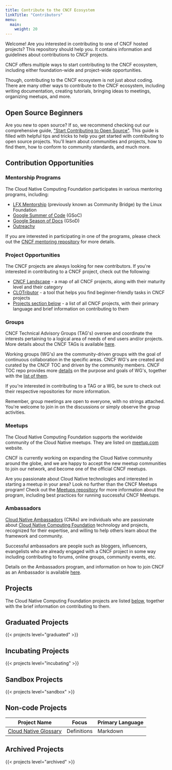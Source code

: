 ```yaml
---
title: Contribute to the CNCF Ecosystem
linkTitle: "Contributors"
menu:
  main:
    weight: 20
---
```


Welcome! Are you interested in contributing to one of CNCF hosted projects? This repository should help you. It contains information and guidelines about contributions to CNCF projects.

CNCF offers multiple ways to start contributing to the CNCF ecosystem, including either foundation-wide and project-wide opportunities.

Though, contributing to the CNCF ecosystem is not just about coding. There are many other ways to contribute to the CNCF ecosystem, including writing documentation, creating tutorials, bringing ideas to meetings, organizing meetups, and more.

## Open Source Beginners

Are you new to open source? If so, we recommend checking out our comprehensive guide, ["Start Contributing to Open Source"](getting-started.md). This guide is filled with helpful tips and tricks to help you get started with contributing to open source projects. You'll learn about communities and projects, how to find them, how to conform to community standards, and much more.

## Contribution Opportunities

### Mentorship Programs

The Cloud Native Computing Foundation participates in various mentoring programs, including:

- [LFX Mentorship](https://github.com/cncf/mentoring/tree/master/lfx-mentorship) (previously known as Community Bridge) by the Linux Foundation
- [Google Summer of Code](https://github.com/cncf/mentoring/tree/master/summerofcode) (GSoC)
- [Google Season of Docs](https://github.com/cncf/mentoring/tree/master/seasonofdocs) (GSoD)
- [Outreachy](https://github.com/cncf/mentoring/tree/master/outreachy)

If you are interested in participating in one of the programs, please check out the [CNCF mentoring repository](https://github.com/cncf/mentoring) for more details.

### Project Opportunities

The CNCF projects are always looking for new contributors. If you're interested in contributing to a CNCF project, check out the following:

- [CNCF Landscape](https://landscape.cncf.io/) - a map of all CNCF projects, along with their maturity level and their category
- [CLOTributor](https://clotributor.dev/) - a tool that helps you find beginner-friendly tasks in CNCF projects
- [Projects section below](#projects) - a list of all CNCF projects, with their primary language and brief information on contributing to them


### Groups

CNCF Technical Advisory Groups (TAG's) oversee and coordinate the interests pertaining to a logical area of needs of end users and/or projects. More details about the CNCF TAGs is available [here](https://github.com/cncf/toc/tree/main/tags).

Working groups (WG's) are the community-driven groups with the goal of continuous collaboration in the specific areas. CNCF WG's are created and curated by the CNCF TOC and driven by the community members. CNCF TOC repo provides more [details](https://github.com/cncf/toc/tree/master/workinggroups#cncf-working-groups) on the purpose and goals of WG's, together with the [list of them](https://github.com/cncf/toc/blob/master/README.md#working-groups).

If you're interested in contributing to a TAG or a WG, be sure to check out their respective repositories for more information.

Remember, group meetings are open to everyone, with no strings attached. You're welcome to join in on the discussions or simply observe the group activities.

### Meetups

The Cloud Native Computing Foundation supports the worldwide community of the Cloud Native meetups. They are listed on [meetup.com](https://www.meetup.com/pro/cncf/) website.

CNCF is currently working on expanding the Cloud Native community around the globe, and we are happy to accept the new meetup communities to join our network, and become one of the official CNCF meetups.

Are you passionate about Cloud Native technologies and interested in starting a meetup in your area? Look no further than the CNCF Meetups program! Check out the [Meetups repository](https://github.com/cncf/meetups) for more information about the program, including best practices for running successful CNCF Meetups.

### Ambassadors

[Cloud Native Ambassadors](https://www.cncf.io/people/ambassadors/) (CNAs) are individuals who are passionate about [Cloud Native Computing Foundation](https://www.cncf.io/) technology and projects, recognized for their expertise, and willing to help others learn about the framework and community.

Successful ambassadors are people such as bloggers, influencers, evangelists who are already engaged with a CNCF project in some way including contributing to forums, online groups, community events, etc.

Details on the Ambassadors program, and information on how to join CNCF as an Ambassador is available [here](https://github.com/cncf/ambassadors).

## Projects

The Cloud Native Computing Foundation projects are listed [below](projects/), together with the brief information on contributing to them.

## Graduated Projects

{{< projects level="graduated" >}}

## Incubating Projects

{{< projects level="incubating" >}}

## Sandbox Projects

{{< projects level="sandbox" >}}


## Non-code Projects

|                          Project Name                          |            Focus            |   Primary Language   |
| ------------------------------------------------------------ | ------------------------- | ------------------ |
|    [Cloud Native Glossary](projects/#cloud-native-glossary)        |           Definitions       |        Markdown      |     

## Archived Projects

{{< projects level="archived" >}}
